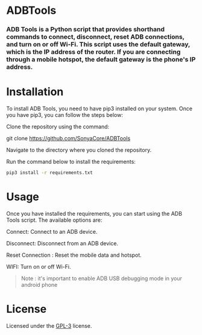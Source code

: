 # ADBTools

### ADB Tools is a Python script that provides shorthand commands to connect, disconnect, reset ADB connections, and turn on or off Wi-Fi. This script uses the default gateway, which is the IP address of the router. If you are connecting through a mobile hotspot, the default gateway is the phone's IP address.

# Installation

To install ADB Tools, you need to have pip3 installed on your system. Once you have pip3, you can follow the steps below:

Clone the repository using the command:

git clone https://github.com/SonyaCore/ADBTools

Navigate to the directory where you cloned the repository.

Run the command below to install the requirements:

```bash
pip3 install -r requirements.txt
```

# Usage

Once you have installed the requirements, you can start using the ADB Tools script. The available options are:

Connect: Connect to an ADB device.

Disconnect: Disconnect from an ADB device.

Reset Connection : Reset the mobile data and hotspot.

WIFI: Turn on or off Wi-Fi.

> Note : it's important to enable ADB USB debugging mode in your android phone

# License

Licensed under the [GPL-3][license] license.

[license]: LICENSE
